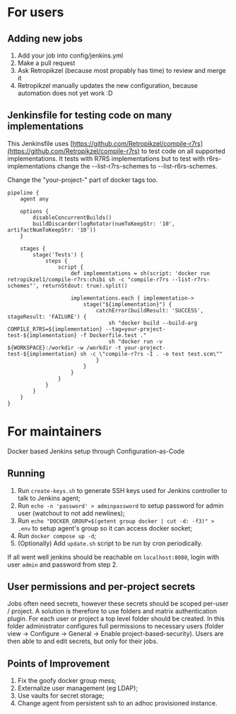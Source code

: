 # For users

## Adding new jobs

1. Add your job into config/jenkins.yml
2. Make a pull request
3. Ask Retropikzel (because most propably has time) to review and merge it
4. Retropikzel manually updates the new configuration, because automation does
not yet work :D

## Jenkinsfile for testing code on many implementations

This Jenkinsfile uses
[https://github.com/Retropikzel/compile-r7rs](https://github.com/Retropikzel/compile-r7rs)
to test code on all supported implementations. It tests with R7RS implementations
but to test with r6rs-implementations change the --list-r7rs-schemes to
--list-r6rs-schemes.

Change the "your-project-" part of docker tags too.

    pipeline {
        agent any

        options {
            disableConcurrentBuilds()
            buildDiscarder(logRotator(numToKeepStr: '10', artifactNumToKeepStr: '10'))
        }

        stages {
            stage('Tests') {
                steps {
                    script {
                        def implementations = sh(script: 'docker run retropikzel1/compile-r7rs:chibi sh -c "compile-r7rs --list-r7rs-schemes"', returnStdout: true).split()

                        implementations.each { implementation->
                            stage("${implementation}") {
                                catchError(buildResult: 'SUCCESS', stageResult: 'FAILURE') {
                                    sh "docker build --build-arg COMPILE_R7RS=${implementation} --tag=your-project-test-${implementation} -f Dockerfile.test ."
                                    sh "docker run -v ${WORKSPACE}:/workdir -w /workdir -t your-project-test-${implementation} sh -c \"compile-r7rs -I . -o test test.scm\""
                                }
                            }
                        }
                    }
                }
            }
        }
    }

# For maintainers

Docker based Jenkins setup through Configuration-as-Code

## Running

1. Run `create-keys.sh` to generate SSH keys used for Jenkins controller to talk to Jenkins agent;
2. Run `echo -n 'password' > adminpassword` to setup password for admin user (watchout to not add newlines);
3. Run `echo "DOCKER_GROUP=$(getent group docker | cut -d: -f3)" > .env` to setup agent's group so it can access docker socket;
4. Run `docker compose up -d`;
5. (Optionally) Add `update.sh` script to be run by cron periodically.

If all went well jenkins should be reachable on `localhost:8080`, login with user `admin` and password from step 2.

## User permissions and per-project secrets

Jobs often need secrets, however these secrets should be scoped per-user / project. A solution is therefore to use folders and matrix authentication plugin. For each user or project a top level folder should be created. In this folder administrator configures full permissions to necessary users (folder view -> Configure -> General -> Enable project-based-security). Users are then able to and edit secrets, but only for their jobs.

## Points of Improvement

1. Fix the goofy docker group mess;
2. Externalize user management (eg LDAP);
3. Use vaults for secret storage;
4. Change agent from persistent ssh to an adhoc provisioned instance.

